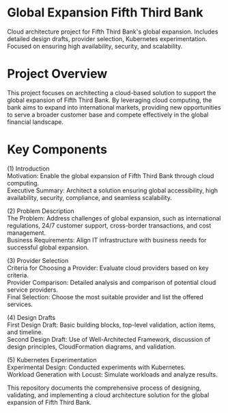 # Global Expansion Fifth Third Bank
Cloud architecture project for Fifth Third Bank's global expansion. Includes detailed design drafts, provider selection, Kubernetes experimentation. Focused on ensuring high availability, security, and scalability.

# Project Overview
This project focuses on architecting a cloud-based solution to support the global expansion of Fifth Third Bank. By leveraging cloud computing, the bank aims to expand into international markets, providing new opportunities to serve a broader customer base and compete effectively in the global financial landscape.

# Key Components
(1) Introduction <br />
Motivation: Enable the global expansion of Fifth Third Bank through cloud computing. <br />
Executive Summary: Architect a solution ensuring global accessibility, high availability, security, compliance, and seamless scalability.

(2) Problem Description <br />
The Problem: Address challenges of global expansion, such as international regulations, 24/7 customer support, cross-border transactions, and cost management. <br />
Business Requirements: Align IT infrastructure with business needs for successful global expansion. <br />

(3) Provider Selection <br />
Criteria for Choosing a Provider: Evaluate cloud providers based on key criteria. <br />
Provider Comparison: Detailed analysis and comparison of potential cloud service providers. <br />
Final Selection: Choose the most suitable provider and list the offered services. <br />

(4) Design Drafts <br />
First Design Draft: Basic building blocks, top-level validation, action items, and timeline. <br />
Second Design Draft: Use of Well-Architected Framework, discussion of design principles, CloudFormation diagrams, and validation. <br />

(5) Kubernetes Experimentation <br />
Experimental Design: Conducted experiments with Kubernetes.  <br />
Workload Generation with Locust: Simulate workloads and analyze results. <br />

This repository documents the comprehensive process of designing, validating, and implementing a cloud architecture solution for the global expansion of Fifth Third Bank.



